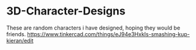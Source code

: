 # 3D-Character-Designs
These are random characters i have designed, hoping they would be friends.
https://www.tinkercad.com/things/eJ94e3HxkIs-smashing-kup-kieran/edit
